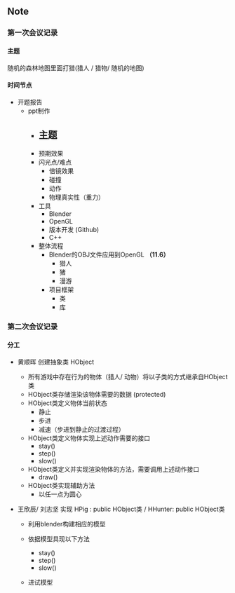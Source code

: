## Note

### 第一次会议记录



#### 主题

随机的森林地图里面打猎(猎人 / 猎物/ 随机的地图)



#### 时间节点

- 开题报告
  - ppt制作
    - 主题
      - 
    - 预期效果
    - 闪光点/难点
      - 倍镜效果
      - 碰撞
      - 动作
      - 物理真实性（重力）
    - 工具
      - Blender
      - OpenGL
      - 版本开发 (Github)
      - C++
    - 整体流程
      - Blender的OBJ文件应用到OpenGL **（11.6）**
        - 猎人
        - 猪
        - 漫游
      - 项目框架
        - 类
        - 库



### 第二次会议记录

#### 分工

- 黄顺晖 创建抽象类 HObject

  - 所有游戏中存在行为的物体（猎人/ 动物）将以子类的方式继承自HObject类
  - HObject类存储渲染该物体需要的数据 (protected)
  - HObject类定义物体当前状态
    - 静止
    - 步进
    - 减速（步进到静止的过渡过程）
  - HObject类定义物体实现上述动作需要的接口
    - stay()
    - step()
    - slow()
  - HObject类定义并实现渲染物体的方法，需要调用上述动作接口
    - draw()
  - HObject类实现辅助方法
    - 以任一点为圆心

- 王欣辰/ 刘志坚 实现 HPig : public HObject类 / HHunter: public HObject类 

  - 利用blender构建相应的模型

  - 依据模型具现以下方法

    - stay()
    - step()
    - slow()

  - 进试模型

    

  

  
